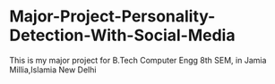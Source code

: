 Major-Project-Personality-Detection-With-Social-Media
=====================================================

This is my major project for B.Tech Computer Engg 8th SEM, in Jamia Millia,Islamia New Delhi
